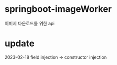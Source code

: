 # springboot-imageWorker
이미지 다운로드를 위한 api

# update
2023-02-18 field injection -> constructor injection
